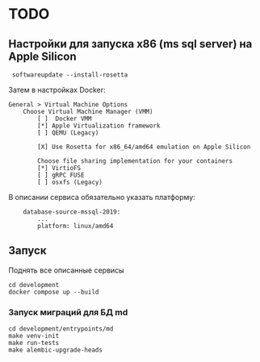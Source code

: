 # TODO


## Настройки для запуска x86 (ms sql server) на Apple Silicon

```
 softwareupdate --install-rosetta
```

Затем в настройках Docker:

```
General > Virtual Machine Options
    Choose Virtual Machine Manager (VMM)
        [ ]  Docker VMM
        [*] Apple Virtualization framework
        [ ] QEMU (Legacy)
        
        [X] Use Rosetta for x86_64/amd64 emulation on Apple Silicon
        
        Choose file sharing implementation for your containers
        [*] VirtioFS
        [ ] gRPC FUSE
        [ ] osxfs (Legacy)
```

В описании сервиса обязательно указать платформу:
```
    database-source-mssql-2019:
        ...
        platform: linux/amd64
```

## Запуск

Поднять все описанные сервисы
```
cd development
docker compose up --build
```


### Запуск миграций для БД md

```
cd development/entrypoints/md
make venv-init
make run-tests
make alembic-upgrade-heads
```
